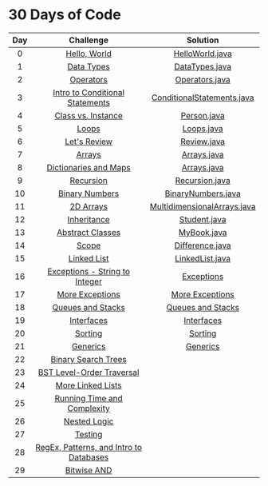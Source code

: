 # 30 Days of Code

| Day |                                                Challenge                                                |                                                                                   Solution                                                                        |
|:---:|:-------------------------------------------------------------------------------------------------------:|:-----------------------------------------------------------------------------------------------------------------------------------------------------------------:|
|  0  | [Hello, World](https://www.hackerrank.com/challenges/30-hello-world)                                    | [HelloWorld.java](https://github.com/alexey-agafonov/hackerrank/blob/master/30-days-of-code/day%200/src/dev/agafonov/HelloWorld.java)                             |
|  1  | [Data Types](https://www.hackerrank.com/challenges/30-data-types)                                       | [DataTypes.java](https://github.com/alexey-agafonov/hackerrank/blob/master/30-days-of-code/day%201/src/dev/agafonov/DataTypes.java)                               |
|  2  | [Operators](https://www.hackerrank.com/challenges/30-operators)                                         | [Operators.java](https://github.com/alexey-agafonov/hackerrank/blob/master/30-days-of-code/day%202/src/dev/agafonov/Operators.java)                               |
|  3  | [Intro to Conditional Statements](https://www.hackerrank.com/challenges/30-conditional-statements)      | [ConditionalStatements.java](https://github.com/alexey-agafonov/hackerrank/blob/master/30-days-of-code/day%203/src/dev/agafonov/ConditionalStatements.java)       |
|  4  | [Class vs. Instance](https://www.hackerrank.com/challenges/30-class-vs-instance)                        | [Person.java](https://github.com/alexey-agafonov/hackerrank/blob/master/30-days-of-code/day%204/src/dev/agafonov/Person.java)                                     |
|  5  | [Loops](https://www.hackerrank.com/challenges/30-loops)                                                 | [Loops.java](https://github.com/alexey-agafonov/hackerrank/blob/master/30-days-of-code/day%205/src/dev/agafonov/Loops.java)                                       |
|  6  | [Let's Review](https://www.hackerrank.com/challenges/30-review-loop)                                    | [Review.java](https://github.com/alexey-agafonov/hackerrank/blob/master/30-days-of-code/day%206/src/dev/agafonov/Review.java)                                     |
|  7  | [Arrays](https://www.hackerrank.com/challenges/30-arrays)                                               | [Arrays.java](https://github.com/alexey-agafonov/hackerrank/blob/master/30-days-of-code/day%207/src/dev/agafonov/Arrays.java)                                     |
|  8  | [Dictionaries and Maps](https://www.hackerrank.com/challenges/30-dictionaries-and-maps)                 | [Arrays.java](https://github.com/alexey-agafonov/hackerrank/blob/master/30-days-of-code/day%208/src/dev/agafonov/Arrays.java)                                     |
|  9  | [Recursion](https://www.hackerrank.com/challenges/30-recursion)                                         | [Recursion.java](https://github.com/alexey-agafonov/hackerrank/blob/master/30-days-of-code/day%209/src/dev/agafonov/Recursion.java)                               |
|  10 | [Binary Numbers](https://www.hackerrank.com/challenges/30-binary-numbers)                               | [BinaryNumbers.java](https://github.com/alexey-agafonov/hackerrank/blob/master/30-days-of-code/day%2010/src/dev/agafonov/BinaryNumbers.java)                      |
|  11 | [2D Arrays](https://www.hackerrank.com/challenges/30-2d-arrays)                                         | [MultidimensionalArrays.java](https://github.com/alexey-agafonov/hackerrank/blob/master/30-days-of-code/day%2011/src/dev/agafonov/MultidimensionalArrays.java)    |
|  12 | [Inheritance](https://www.hackerrank.com/challenges/30-inheritance)                                     | [Student.java](https://github.com/alexey-agafonov/hackerrank/blob/master/30-days-of-code/day%2012/src/dev/agafonov/Student.java)                                  |
|  13 | [Abstract Classes](https://www.hackerrank.com/challenges/30-abstract-classes)                           | [MyBook.java](https://github.com/alexey-agafonov/hackerrank/blob/master/30-days-of-code/day%2013/src/dev/agafonov/MyBook.java)                                    |
|  14 | [Scope](https://www.hackerrank.com/challenges/30-scope)                                                 | [Difference.java](https://github.com/alexey-agafonov/hackerrank/blob/master/30-days-of-code/day%2014/src/dev/agafonov/Difference.java)                            |
|  15 | [Linked List](https://www.hackerrank.com/challenges/30-linked-list)                                     | [LinkedList.java](https://github.com/alexey-agafonov/hackerrank/blob/master/30-days-of-code/day%2015/src/dev/agafonov/LinkedList.java)                            |
|  16 | [Exceptions - String to Integer](https://www.hackerrank.com/challenges/30-exceptions-string-to-integer) | [Exceptions](https://github.com/alexey-agafonov/hackerrank/blob/master/30-days-of-code/day%2016/src/dev/agafonov/Exceptions.java)                                 |
|  17 | [More Exceptions](https://www.hackerrank.com/challenges/30-more-exceptions)                             | [More Exceptions](https://github.com/alexey-agafonov/hackerrank/blob/master/30-days-of-code/day%2017/src/dev/agafonov/MoreExceptions.java)                        |
|  18 | [Queues and Stacks](https://www.hackerrank.com/challenges/30-queues-stacks)                             | [Queues and Stacks](https://github.com/alexey-agafonov/hackerrank/blob/master/30-days-of-code/day%2018/src/dev/agafonov/QueuesAndStacks.java)                     |
|  19 | [Interfaces](https://www.hackerrank.com/challenges/30-interfaces)                                       | [Interfaces](https://github.com/alexey-agafonov/hackerrank/blob/master/30-days-of-code/day%2019/src/dev/agafonov/Interfaces.java)                                 |
|  20 | [Sorting](https://www.hackerrank.com/challenges/30-sorting)                                             | [Sorting](https://github.com/alexey-agafonov/hackerrank/blob/master/30-days-of-code/day%2020/src/dev/agafonov/Interfaces.java)                                    |
|  21 | [Generics](https://www.hackerrank.com/challenges/30-generics)                                           | [Generics](https://github.com/alexey-agafonov/hackerrank/blob/master/30-days-of-code/day%2021/src/dev/agafonov/Interfaces.java)                                    |
|  22 | [Binary Search Trees](https://www.hackerrank.com/challenges/30-binary-search-trees)                     | |
|  23 | [BST Level-Order Traversal](https://www.hackerrank.com/challenges/30-binary-trees)                      | |
|  24 | [More Linked Lists](https://www.hackerrank.com/challenges/30-linked-list-deletion)                      | |
|  25 | [Running Time and Complexity](https://www.hackerrank.com/challenges/30-running-time-and-complexity)     | |
|  26 | [Nested Logic](https://www.hackerrank.com/challenges/30-nested-logic)                                   | |
|  27 | [Testing](https://www.hackerrank.com/challenges/30-testing)                                             | |
|  28 | [RegEx, Patterns, and Intro to Databases](https://www.hackerrank.com/challenges/30-regex-patterns)      | |
|  29 | [Bitwise AND](https://www.hackerrank.com/challenges/30-bitwise-and)                                     | |